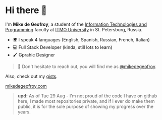 # Hi there 👋

I'm **Mike de Geofroy**, a student of the [Information Technologies and Programming](https://en.itmo.ru/en/faculty/7/Information_Technologies_and_Programming_Faculty.htm) faculty at [ITMO University](https://en.itmo.ru/en/) in St. Petersburg, Russia.

- 🌍 I speak 4 languages (English, Spanish, Russian, French, Italian)
- 💻 Full Stack Developer (kinda, still lots to learn)
- 🖌️ Gprahic Designer

> 💌 Don't hesitate to reach out, you will find me as [@mikedegeofroy](mailto:mikedegeofroy@gmail.com).

Also, check out my <a href="https://gist.github.com/mikedegeofroy/" target="_blank">gists</a>.

[mikedegeofroy.com](https://mikedegeofroy.com)

> **upd:** As of Tue 29 Aug - I'm not proud of the code I have on github here, I made most repositories private, and if I ever do make them public, it is for the sole purpose of showing my progress over the years. 

